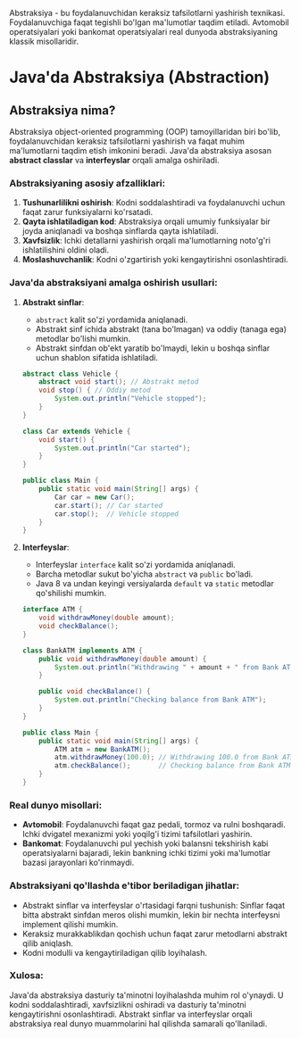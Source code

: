 Abstraksiya - bu foydalanuvchidan keraksiz tafsilotlarni yashirish texnikasi. Foydalanuvchiga faqat tegishli bo'lgan ma'lumotlar taqdim etiladi. Avtomobil operatsiyalari yoki bankomat operatsiyalari real dunyoda abstraksiyaning klassik misollaridir.

# Java'da Abstraksiya (Abstraction)

## Abstraksiya nima?
Abstraksiya object-oriented programming (OOP) tamoyillaridan biri bo'lib, foydalanuvchidan keraksiz tafsilotlarni yashirish va faqat muhim ma'lumotlarni taqdim etish imkonini beradi. Java'da abstraksiya asosan **abstract classlar** va **interfeyslar** orqali amalga oshiriladi.

### Abstraksiyaning asosiy afzalliklari:
1. **Tushunarlilikni oshirish**: Kodni soddalashtiradi va foydalanuvchi uchun faqat zarur funksiyalarni ko'rsatadi.
2. **Qayta ishlatiladigan kod**: Abstraksiya orqali umumiy funksiyalar bir joyda aniqlanadi va boshqa sinflarda qayta ishlatiladi.
3. **Xavfsizlik**: Ichki detallarni yashirish orqali ma'lumotlarning noto'g'ri ishlatilishini oldini oladi.
4. **Moslashuvchanlik**: Kodni o'zgartirish yoki kengaytirishni osonlashtiradi.

### Java'da abstraksiyani amalga oshirish usullari:
1. **Abstrakt sinflar**:
   - `abstract` kalit so'zi yordamida aniqlanadi.
   - Abstrakt sinf ichida abstrakt (tana bo'lmagan) va oddiy (tanaga ega) metodlar bo'lishi mumkin.
   - Abstrakt sinfdan ob'ekt yaratib bo'lmaydi, lekin u boshqa sinflar uchun shablon sifatida ishlatiladi.

   ```java
   abstract class Vehicle {
       abstract void start(); // Abstrakt metod
       void stop() { // Oddiy metod
           System.out.println("Vehicle stopped");
       }
   }

   class Car extends Vehicle {
       void start() {
           System.out.println("Car started");
       }
   }

   public class Main {
       public static void main(String[] args) {
           Car car = new Car();
           car.start(); // Car started
           car.stop();  // Vehicle stopped
       }
   }
   ```

2. **Interfeyslar**:
   - Interfeyslar `interface` kalit so'zi yordamida aniqlanadi.
   - Barcha metodlar sukut bo'yicha `abstract` va `public` bo'ladi.
   - Java 8 va undan keyingi versiyalarda `default` va `static` metodlar qo'shilishi mumkin.

   ```java
   interface ATM {
       void withdrawMoney(double amount);
       void checkBalance();
   }

   class BankATM implements ATM {
       public void withdrawMoney(double amount) {
           System.out.println("Withdrawing " + amount + " from Bank ATM");
       }

       public void checkBalance() {
           System.out.println("Checking balance from Bank ATM");
       }
   }

   public class Main {
       public static void main(String[] args) {
           ATM atm = new BankATM();
           atm.withdrawMoney(100.0); // Withdrawing 100.0 from Bank ATM
           atm.checkBalance();       // Checking balance from Bank ATM
       }
   }
   ```

### Real dunyo misollari:
- **Avtomobil**: Foydalanuvchi faqat gaz pedali, tormoz va rulni boshqaradi. Ichki dvigatel mexanizmi yoki yoqilg'i tizimi tafsilotlari yashirin.
- **Bankomat**: Foydalanuvchi pul yechish yoki balansni tekshirish kabi operatsiyalarni bajaradi, lekin bankning ichki tizimi yoki ma'lumotlar bazasi jarayonlari ko'rinmaydi.

### Abstraksiyani qo'llashda e'tibor beriladigan jihatlar:
- Abstrakt sinflar va interfeyslar o'rtasidagi farqni tushunish: Sinflar faqat bitta abstrakt sinfdan meros olishi mumkin, lekin bir nechta interfeysni implement qilishi mumkin.
- Keraksiz murakkablikdan qochish uchun faqat zarur metodlarni abstrakt qilib aniqlash.
- Kodni modulli va kengaytiriladigan qilib loyihalash.

### Xulosa:
Java'da abstraksiya dasturiy ta'minotni loyihalashda muhim rol o'ynaydi. U kodni soddalashtiradi, xavfsizlikni oshiradi va dasturiy ta'minotni kengaytirishni osonlashtiradi. Abstrakt sinflar va interfeyslar orqali abstraksiya real dunyo muammolarini hal qilishda samarali qo'llaniladi.
